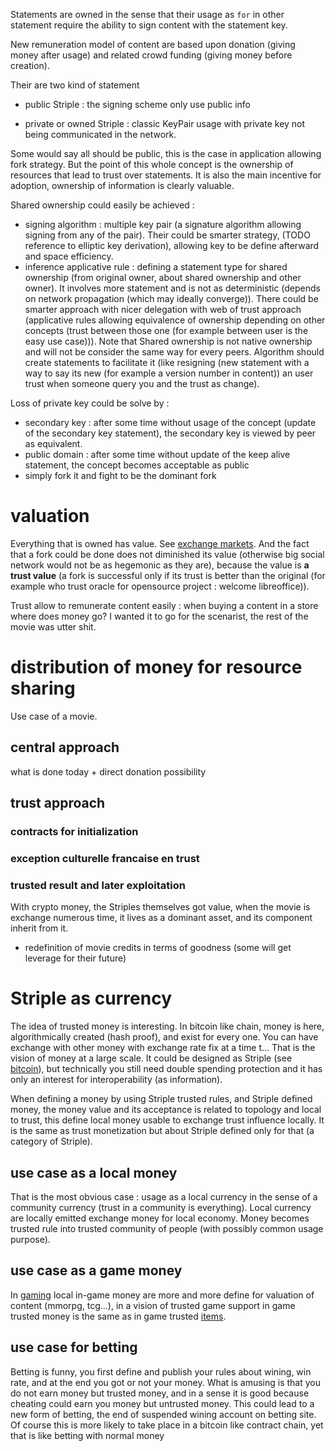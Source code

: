[hm]: # (+++)
[hm]: # (date = "2015-05-30T12:43:26+01:00")
[hm]: # (draft = true)
[hm]: # (title = "Ownership in striple")
[hm]: # (weight = 2)
[hm]: # (categories = ["Striple","Design","Concept"])
[hm]: # (tags = ["ownership","trust","wot","value"])
[hm]: # (+++)




Statements are owned in the sense that their usage as `for` in other statement require the ability to sign content with the statement key.

New remuneration model of content are based upon donation (giving money after usage) and related crowd funding (giving money before creation).

Their are two kind of statement
  - public Striple : the signing scheme only use public info

  - private or owned Striple : classic KeyPair usage with private key not being communicated in the network.




Some would say all should be public, this is the case in application allowing fork strategy. 
But the point of this whole concept is the ownership of resources that lead to trust over statements. It is also the main incentive for adoption, ownership of information is clearly valuable.

Shared ownership could easily be achieved :
  - signing algorithm : multiple key pair (a signature algorithm allowing signing from any of the pair). Their could be smarter strategy, (TODO reference to elliptic key derivation), allowing key to be define afterward and space efficiency.
  - inference applicative rule : defining a statement type for shared ownership (from original owner, about shared ownership and other owner). It involves more statement and is not as deterministic (depends on network propagation (which may ideally converge)).
  There could be smarter approach with nicer delegation with web of trust approach (applicative rules allowing equivalence of ownership depending on other concepts (trust between those one (for example between user is the easy use case))). Note that Shared ownership is not native ownership and will not be consider the same way for every peers.
  Algorithm should create statements to facilitate it (like resigning (new statement with a way to say its new (for example a version number in content)) an user trust when someone query you and the trust as change).

Loss of private key could be solve by :

  - secondary key : after some time without usage of the concept (update of the secondary key statement), the secondary key is viewed by peer as equivalent.
  - public domain : after some time without update of the keep alive statement, the concept becomes acceptable as public
  - simply fork it and fight to be the dominant fork

# valuation

Everything that is owned has value. See [exchange markets](./exchange.md). And the fact that a fork could be done does not diminished its value (otherwise big social network would not be as hegemonic as they are), because the value is **a trust value** (a fork is successful only if its trust is better than the original (for example who trust oracle for opensource project : welcome libreoffice)).

Trust allow to remunerate content easily : when buying a content in a store where does money go? I wanted it to go for the scenarist, the rest of the movie was utter shit.

# distribution of money for resource sharing 

Use case of a movie.

## central approach

what is done today + direct donation possibility

## trust approach

### contracts for initialization 

### exception culturelle francaise en trust

### trusted result and later exploitation

With crypto money, the Striples themselves got value, when the movie is exchange numerous time, it lives as a dominant asset, and its component inherit from it.
+ redefinition of movie credits in terms of goodness (some will get leverage for their future)


# Striple as currency

The idea of trusted money is interesting. In bitcoin like chain, money is here, algorithmically created (hash proof), and exist for every one. You can have exchange with other money with exchange rate fix at a time t...
That is the vision of money at a large scale. It could be designed as Striple (see [bitcoin](./sidechain.md)), but technically you still need double spending protection and it has only an interest for interoperability (as information).

When defining a money by using Striple trusted rules, and Striple defined money, the money value and its acceptance is related to topology and local to trust, this define local money usable to exchange trust influence locally.
It is the same as trust monetization but about Striple defined only for that (a category of Striple).

## use case as a local money

That is the most obvious case : usage as a local currency in the sense of a community currency (trust in a community is everything). Local currency are locally emitted exchange money for local economy. Money becomes trusted rule into trusted community of people (with possibly common usage purpose).

## use case as a game money

In [gaming](./mulipgame.md) local in-game money are more and more define for valuation of content (mmorpg, tcg...), in a vision of trusted game support in game trusted money is the same as in game trusted [items](./item.md).

## use case for betting

Betting is funny, you first define and publish your rules about wining, win rate, and at the end you got or not your money.
What is amusing is that you do not earn money but trusted money, and in a sense it is good because cheating could earn you money but untrusted money.
This could lead to a new form of betting, the end of suspended wining account on betting site. Of course this is more likely to take place in a bitcoin like contract chain, yet that is like betting with normal money 


